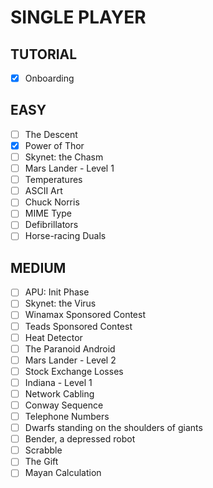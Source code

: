 SINGLE PLAYER
=============

TUTORIAL
--------

- [x] Onboarding

EASY
----

- [ ] The Descent
- [x] Power of Thor
- [ ] Skynet: the Chasm
- [ ] Mars Lander - Level 1
- [ ] Temperatures
- [ ] ASCII Art
- [ ] Chuck Norris
- [ ] MIME Type
- [ ] Defibrillators
- [ ] Horse-racing Duals

MEDIUM
------

- [ ] APU: Init Phase
- [ ] Skynet: the Virus
- [ ] Winamax Sponsored Contest
- [ ] Teads Sponsored Contest
- [ ] Heat Detector
- [ ] The Paranoid Android
- [ ] Mars Lander - Level 2
- [ ] Stock Exchange Losses
- [ ] Indiana - Level 1
- [ ] Network Cabling
- [ ] Conway Sequence
- [ ] Telephone Numbers
- [ ] Dwarfs standing on the shoulders of giants
- [ ] Bender, a depressed robot
- [ ] Scrabble
- [ ] The Gift
- [ ] Mayan Calculation
